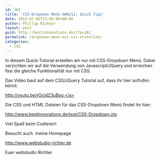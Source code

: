 ```yaml
---
id: 262
title: 'CSS-Dropdown Menü &#8211; Quick Tipp'
date: 2013-07-02T13:56:09+00:00
author: Phillip Richter
layout: post
guid: http://bestinnovations.de//?p=262
permalink: /dropdown-menu-mit-css-erstellen/
categories:
  - CSS
---
```

In diesem Quick-Tutorial erstellen wir nur mit CSS-Dropdown Menü. Dabei verzichten wir auf die Verwendung von Javascript/JQuery und erreichen fast die gleiche Funktionalität nur mit CSS.
  
Das Video baut auf dem CSS/JQuery Tutorial auf, dass ihr hier aufrufen könnt:

<a title="CSS Navigation" href="http://youtu.be/rOcjdZ3uBsg." target="_blank">http://youtu.be/rOcjdZ3uBsg.</a>

Die CSS und HTML Dateien für das CSS-Dropdown Menü findet ihr hier:

<a title="Dateien für das Dropdown CSS-Menü" href="http://www.bestinnovations.de/test/CSS-Dropdown.zip" target="_blank">http://www.bestinnovations.de/test/CSS-Dropdown.zip</a>

Viel Spaß beim Codieren!

Besucht auch  meine Homepage

<a title="webstudio Richter" href="http://www.webstudio-richter.de" target="_blank">http://www.webstudio-richter.de</a>

Euer webstudio Richter